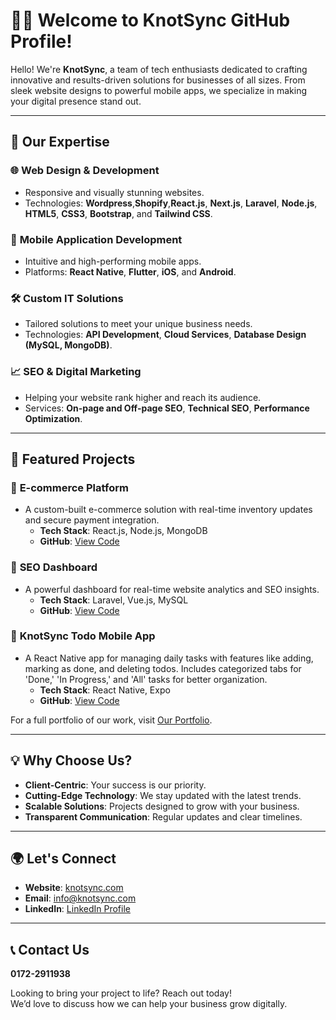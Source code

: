 # 👨‍💻 Welcome to KnotSync GitHub Profile!

Hello! We're **KnotSync**, a team of tech enthusiasts dedicated to crafting innovative and results-driven solutions for businesses of all sizes. From sleek website designs to powerful mobile apps, we specialize in making your digital presence stand out.

---

## 🚀 Our Expertise

### 🌐 **Web Design & Development**
- Responsive and visually stunning websites.
- Technologies: **Wordpress**,**Shopify**,**React.js**, **Next.js**, **Laravel**, **Node.js**, **HTML5**, **CSS3**, **Bootstrap**, and **Tailwind CSS**.

### 📱 **Mobile Application Development**
- Intuitive and high-performing mobile apps.
- Platforms: **React Native**, **Flutter**, **iOS**, and **Android**.

### 🛠 **Custom IT Solutions**
- Tailored solutions to meet your unique business needs.
- Technologies: **API Development**, **Cloud Services**, **Database Design (MySQL, MongoDB)**.

### 📈 **SEO & Digital Marketing**
- Helping your website rank higher and reach its audience.
- Services: **On-page and Off-page SEO**, **Technical SEO**, **Performance Optimization**.

---

## 📂 Featured Projects

### 🌟 **E-commerce Platform**
- A custom-built e-commerce solution with real-time inventory updates and secure payment integration.
  - **Tech Stack**: React.js, Node.js, MongoDB
  - **GitHub**: [View Code](https://github.com/knotsyncc23/Usravens-frontend)

### 🌟 **SEO Dashboard**
- A powerful dashboard for real-time website analytics and SEO insights.
  - **Tech Stack**: Laravel, Vue.js, MySQL
  - **GitHub**: [View Code](https://github.com/knotsyncc23/Usravens-frontend)

### 🌟 **KnotSync Todo Mobile App**
- A React Native app for managing daily tasks with features like adding, marking as done, and deleting todos. Includes categorized tabs for 'Done,' 'In Progress,' and 'All' tasks for better organization.
  - **Tech Stack**: React Native, Expo
  - **GitHub**: [View Code](https://github.com/knotsyncc23/KnotSync-Todo-App)

For a full portfolio of our work, visit [Our Portfolio](https://knotsync.com/).

---

## 💡 Why Choose Us?

- **Client-Centric**: Your success is our priority.
- **Cutting-Edge Technology**: We stay updated with the latest trends.
- **Scalable Solutions**: Projects designed to grow with your business.
- **Transparent Communication**: Regular updates and clear timelines.

---

## 🌍 Let's Connect

- **Website**: [knotsync.com](https://knotsync.com)
- **Email**: [info@knotsync.com](mailto:info@knotsync.com)
- **LinkedIn**: [LinkedIn Profile](https://www.linkedin.com/company/knotsync)
  
---

## 📞 Contact Us
**0172-2911938**

Looking to bring your project to life? Reach out today!  
We’d love to discuss how we can help your business grow digitally.



